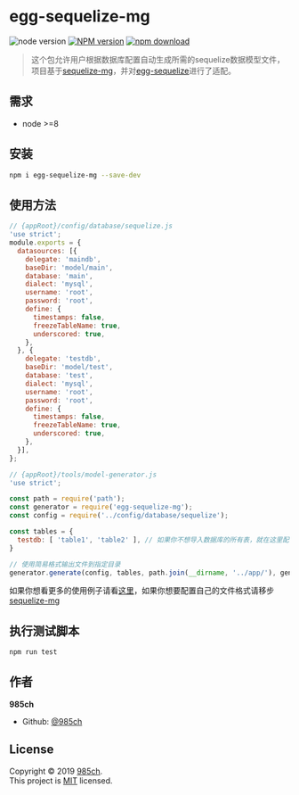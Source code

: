 # egg-sequelize-mg
![node version][node-image]
[![NPM version][npm-image]][npm-url]
[![npm download][download-image]][download-url]

[node-image]: https://img.shields.io/badge/node-%3E%3D8-blue.svg
[npm-image]: https://img.shields.io/npm/v/egg-sequelize-mg.svg?style=flat-square
[npm-url]: https://npmjs.org/package/egg-sequelize-mg
[download-image]: https://img.shields.io/npm/dm/egg-sequelize-mg.svg?style=flat-square
[download-url]: https://npmjs.org/package/egg-sequelize-mg

> 这个包允许用户根据数据库配置自动生成所需的sequelize数据模型文件，项目基于[sequelize-mg](https://github.com/985ch/sequelize-mg)，并对[egg-sequelize](https://github.com/eggjs/egg-sequelize)进行了适配。

## 需求

- node &gt;=8

## 安装

```sh
npm i egg-sequelize-mg --save-dev
```
## 使用方法
```js
// {appRoot}/config/database/sequelize.js
'use strict';
module.exports = {
  datasources: [{
    delegate: 'maindb',
    baseDir: 'model/main',
    database: 'main',
    dialect: 'mysql',
    username: 'root',
    password: 'root',
    define: {
      timestamps: false,
      freezeTableName: true,
      underscored: true,
    },
  }, {
    delegate: 'testdb',
    baseDir: 'model/test',
    database: 'test',
    dialect: 'mysql',
    username: 'root',
    password: 'root',
    define: {
      timestamps: false,
      freezeTableName: true,
      underscored: true,
    },
  }],
};
```
```js
// {appRoot}/tools/model-generator.js
'use strict';

const path = require('path');
const generator = require('egg-sequelize-mg');
const config = require('../config/database/sequelize');

const tables = {
  testdb: [ 'table1', 'table2' ], // 如果你不想导入数据库的所有表，就在这里配置白名单
}

// 使用简易格式输出文件到指定目录
generator.generate(config, tables, path.join(__dirname, '../app/'), generator.readMysql);
```
如果你想看更多的使用例子请看[这里](./test.js)，如果你想要配置自己的文件格式请移步[sequelize-mg](https://github.com/985ch/sequelize-mg)

## 执行测试脚本

```sh
npm run test
```

## 作者

 **985ch**

* Github: [@985ch](https://github.com/985ch)

## License

Copyright © 2019 [985ch](https://github.com/985ch).<br />
This project is [MIT](https://github.com/985ch/egg-sequelize-mg/blob/master/LICENSE) licensed.
